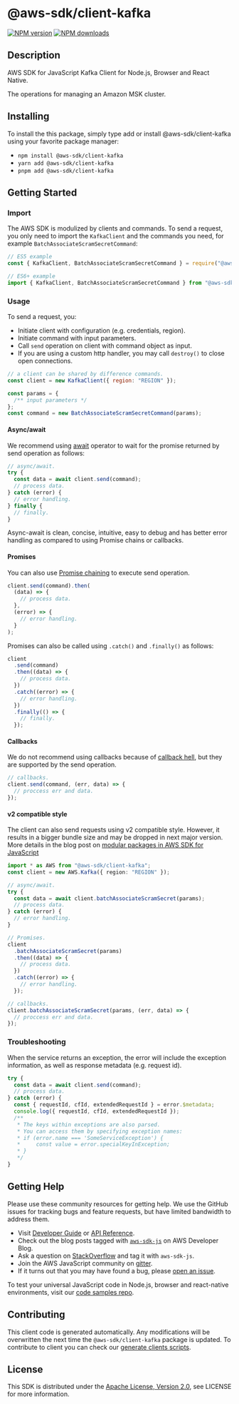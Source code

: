 # @aws-sdk/client-kafka

[![NPM version](https://img.shields.io/npm/v/@aws-sdk/client-kafka/latest.svg)](https://www.npmjs.com/package/@aws-sdk/client-kafka)
[![NPM downloads](https://img.shields.io/npm/dm/@aws-sdk/client-kafka.svg)](https://www.npmjs.com/package/@aws-sdk/client-kafka)

## Description

AWS SDK for JavaScript Kafka Client for Node.js, Browser and React Native.

<p>The operations for managing an Amazon MSK cluster.</p>

## Installing

To install the this package, simply type add or install @aws-sdk/client-kafka
using your favorite package manager:

- `npm install @aws-sdk/client-kafka`
- `yarn add @aws-sdk/client-kafka`
- `pnpm add @aws-sdk/client-kafka`

## Getting Started

### Import

The AWS SDK is modulized by clients and commands.
To send a request, you only need to import the `KafkaClient` and
the commands you need, for example `BatchAssociateScramSecretCommand`:

```js
// ES5 example
const { KafkaClient, BatchAssociateScramSecretCommand } = require("@aws-sdk/client-kafka");
```

```ts
// ES6+ example
import { KafkaClient, BatchAssociateScramSecretCommand } from "@aws-sdk/client-kafka";
```

### Usage

To send a request, you:

- Initiate client with configuration (e.g. credentials, region).
- Initiate command with input parameters.
- Call `send` operation on client with command object as input.
- If you are using a custom http handler, you may call `destroy()` to close open connections.

```js
// a client can be shared by difference commands.
const client = new KafkaClient({ region: "REGION" });

const params = {
  /** input parameters */
};
const command = new BatchAssociateScramSecretCommand(params);
```

#### Async/await

We recommend using [await](https://developer.mozilla.org/en-US/docs/Web/JavaScript/Reference/Operators/await)
operator to wait for the promise returned by send operation as follows:

```js
// async/await.
try {
  const data = await client.send(command);
  // process data.
} catch (error) {
  // error handling.
} finally {
  // finally.
}
```

Async-await is clean, concise, intuitive, easy to debug and has better error handling
as compared to using Promise chains or callbacks.

#### Promises

You can also use [Promise chaining](https://developer.mozilla.org/en-US/docs/Web/JavaScript/Guide/Using_promises#chaining)
to execute send operation.

```js
client.send(command).then(
  (data) => {
    // process data.
  },
  (error) => {
    // error handling.
  }
);
```

Promises can also be called using `.catch()` and `.finally()` as follows:

```js
client
  .send(command)
  .then((data) => {
    // process data.
  })
  .catch((error) => {
    // error handling.
  })
  .finally(() => {
    // finally.
  });
```

#### Callbacks

We do not recommend using callbacks because of [callback hell](http://callbackhell.com/),
but they are supported by the send operation.

```js
// callbacks.
client.send(command, (err, data) => {
  // proccess err and data.
});
```

#### v2 compatible style

The client can also send requests using v2 compatible style.
However, it results in a bigger bundle size and may be dropped in next major version. More details in the blog post
on [modular packages in AWS SDK for JavaScript](https://aws.amazon.com/blogs/developer/modular-packages-in-aws-sdk-for-javascript/)

```ts
import * as AWS from "@aws-sdk/client-kafka";
const client = new AWS.Kafka({ region: "REGION" });

// async/await.
try {
  const data = await client.batchAssociateScramSecret(params);
  // process data.
} catch (error) {
  // error handling.
}

// Promises.
client
  .batchAssociateScramSecret(params)
  .then((data) => {
    // process data.
  })
  .catch((error) => {
    // error handling.
  });

// callbacks.
client.batchAssociateScramSecret(params, (err, data) => {
  // proccess err and data.
});
```

### Troubleshooting

When the service returns an exception, the error will include the exception information,
as well as response metadata (e.g. request id).

```js
try {
  const data = await client.send(command);
  // process data.
} catch (error) {
  const { requestId, cfId, extendedRequestId } = error.$metadata;
  console.log({ requestId, cfId, extendedRequestId });
  /**
   * The keys within exceptions are also parsed.
   * You can access them by specifying exception names:
   * if (error.name === 'SomeServiceException') {
   *     const value = error.specialKeyInException;
   * }
   */
}
```

## Getting Help

Please use these community resources for getting help.
We use the GitHub issues for tracking bugs and feature requests, but have limited bandwidth to address them.

- Visit [Developer Guide](https://docs.aws.amazon.com/sdk-for-javascript/v3/developer-guide/welcome.html)
  or [API Reference](https://docs.aws.amazon.com/AWSJavaScriptSDK/v3/latest/index.html).
- Check out the blog posts tagged with [`aws-sdk-js`](https://aws.amazon.com/blogs/developer/tag/aws-sdk-js/)
  on AWS Developer Blog.
- Ask a question on [StackOverflow](https://stackoverflow.com/questions/tagged/aws-sdk-js) and tag it with `aws-sdk-js`.
- Join the AWS JavaScript community on [gitter](https://gitter.im/aws/aws-sdk-js-v3).
- If it turns out that you may have found a bug, please [open an issue](https://github.com/aws/aws-sdk-js-v3/issues/new/choose).

To test your universal JavaScript code in Node.js, browser and react-native environments,
visit our [code samples repo](https://github.com/aws-samples/aws-sdk-js-tests).

## Contributing

This client code is generated automatically. Any modifications will be overwritten the next time the `@aws-sdk/client-kafka` package is updated.
To contribute to client you can check our [generate clients scripts](https://github.com/aws/aws-sdk-js-v3/tree/main/scripts/generate-clients).

## License

This SDK is distributed under the
[Apache License, Version 2.0](http://www.apache.org/licenses/LICENSE-2.0),
see LICENSE for more information.
